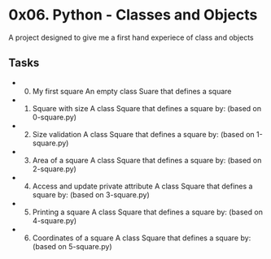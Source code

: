 # 0x06. Python - Classes and Objects
A project designed to give me a first hand experiece of class and objects

## Tasks 

* 0. My first square
An empty class Suare that defines a square

* 1. Square with size
A class Square that defines a square by: (based on 0-square.py)

* 2. Size validation
A class Square that defines a square by: (based on 1-square.py)

* 3. Area of a square
A class Square that defines a square by: (based on 2-square.py)

* 4. Access and update private attribute
A class Square that defines a square by: (based on 3-square.py)

* 5. Printing a square
A class Square that defines a square by: (based on 4-square.py)

* 6. Coordinates of a square
A class Square that defines a square by: (based on 5-square.py)

